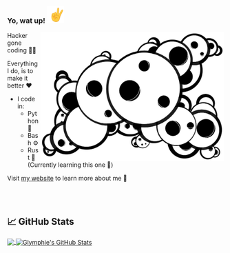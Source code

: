 
### Yo, wat up! <img src="https://raw.githubusercontent.com/glymphie/glymphie/main/v.gif" width="40px" height="40px" />

<img align="right" src="https://raw.githubusercontent.com/glymphie/glymphie/main/BlackBackgroundBubblesMiddleTrans.png" height="300px" />

Hacker gone coding 👨‍💻

Everything I do, is to make it better ❤️

- I code in:
    - Python 🐍
    - Bash ⚙️
    - Rust 🦀 (Currently learning this one 🌱)

Visit [my website](https://glymphie.xyz/) to learn more about me 🤙

<br>
<br>

## 📈 GitHub Stats

<a href="https://github.com/glymphie/glymphie">
  <img align="center" src="https://github-readme-stats.vercel.app/api/top-langs/?username=glymphie&hide=javascript,css,scss,roff,c&title_color=f8f8f8&text_color=f8f8f8&bg_color=191919&langs_count=5" />
</a>
<a href="https://github.com/glymphie/glymphie">
  <img align="center" src="https://github-readme-stats.vercel.app/api?username=glymphie&show_icons=true&line_height=40&count_private=true&title_color=f8f8f8&text_color=f8f8f8&icon_color=83ff52&bg_color=191919" alt="Glymphie's GitHub Stats" />
</a>

